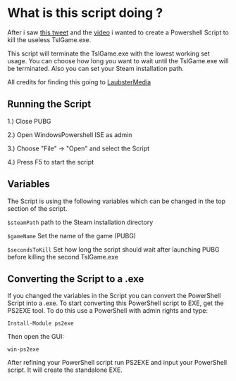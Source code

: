 
# What is this script doing ?

After i saw [this tweet](https://twitter.com/LaubsterMedia/status/1749572275026919557) and the [video](https://www.youtube.com/watch?v=jd9YLWUgOto) i wanted to create a Powershell Script to kill the useless TslGame.exe. 

This script will terminate the TslGame.exe with the lowest working set usage. You can choose how long you want to wait until the TslGame.exe will be terminated. Also you can set your Steam installation path.

All credits for finding this going to [LaubsterMedia](https://twitter.com/LaubsterMedia)


## Running the Script
1.) Close PUBG

2.) Open WindowsPowershell ISE as admin

3.) Choose "File" -> "Open" and select the Script

4.) Press F5 to start the script


## Variables
The Script is using the following variables which can be changed in the top section of the script.

`$steamPath` path to the Steam installation directory

`$gameName` Set the name of the game (PUBG)

`$secondsToKill` Set how long the script should wait after launching PUBG before killing the second TslGame.exe


## Converting the Script to a .exe
If you changed the variables in the Script you can convert the PowerShell Script into a .exe. To start converting this PowerShell script to EXE, get the PS2EXE tool. To do this use a PowerShell with admin rights and type:

`Install-Module ps2exe`

Then open the GUI:

`win-ps2exe`

After refining your PowerShell script run PS2EXE and input your PowerShell script. It will create the standalone EXE.
